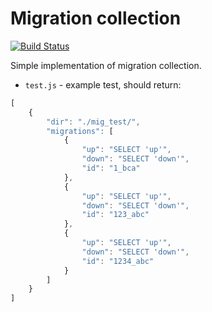 # Migration collection

[![Build Status](https://travis-ci.com/zetxx/migration-collection.svg?branch=master)](https://travis-ci.com/zetxx/migration-collection)

Simple implementation of migration collection.

- `test.js` - example test, should return:

```js
[
    {
        "dir": "./mig_test/",
        "migrations": [
            {
                "up": "SELECT 'up'",
                "down": "SELECT 'down'",
                "id": "1_bca"
            },
            {
                "up": "SELECT 'up'",
                "down": "SELECT 'down'",
                "id": "123_abc"
            },
            {
                "up": "SELECT 'up'",
                "down": "SELECT 'down'",
                "id": "1234_abc"
            }
        ]
    }
]
```
